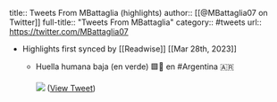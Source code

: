 title:: Tweets From MBattaglia (highlights)
author:: [[@MBattaglia07 on Twitter]]
full-title:: "Tweets From MBattaglia"
category:: #tweets
url:: https://twitter.com/MBattaglia07

- Highlights first synced by [[Readwise]] [[Mar 28th, 2023]]
	- Huella humana baja (en verde) 🟩🌿 en #Argentina 🇦🇷 
	  
	  ![](https://pbs.twimg.com/media/FsLoB1WXoAQDbny.jpg) ([View Tweet](https://twitter.com/MBattaglia07/status/1640128692121640960))